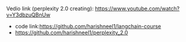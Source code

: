 Vedio link (perplexity 2.0 creating): https://www.youtube.com/watch?v=Y3dbzuQBnUw

- code link:https://github.com/harishneel1/langchain-course
- https://github.com/harishneel1/perplexity_2.0
